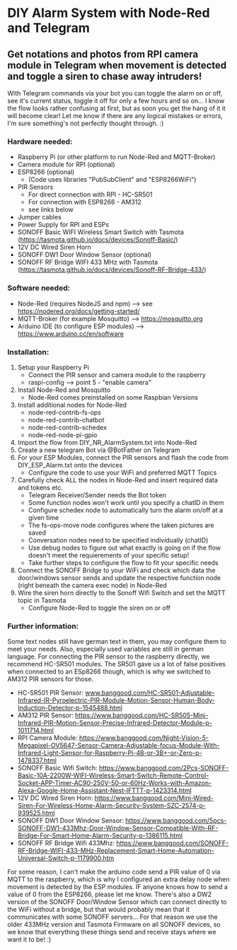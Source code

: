 # DIY Alarm System with Node-Red and Telegram
## Get notations and photos from RPI camera module in Telegram when movement is detected and toggle a siren to chase away intruders!

With Telegram commands via your bot you can toggle the alarm on or off, see it's current status, toggle it off for only a few hours and so on...
I know the flow looks rather confusing at first, but as soon you get the hang of it it will become clear!
Let me know if there are any logical mistakes or errors, I'm sure something's not perfectly thought through. :)

### Hardware needed:
- Raspberry Pi (or other platform to run Node-Red and MQTT-Broker)
- Camera module for RPI (optional)
- ESP8266 (optional)
  - (Code uses libraries "PubSubClient" and "ESP8266WiFi")
- PIR Sensors 
  - For direct connection with RPI - HC-SR501
  - For connection with ESP8266 - AM312
  - see links below
- Jumper cables
- Power Supply for RPI and ESPs
- SONOFF Basic WIFI Wireless Smart Switch with Tasmota (https://tasmota.github.io/docs/devices/Sonoff-Basic/)
- 12V DC Wired Siren Horn
- SONOFF DW1 Door Window Sensor (optional)
- SONOFF RF Bridge WIFI 433 MHz with Tasmota (https://tasmota.github.io/docs/devices/Sonoff-RF-Bridge-433/) 

### Software needed:
- Node-Red (requires NodeJS and npm) --> see https://nodered.org/docs/getting-started/
- MQTT-Broker (for example Mosquitto) --> https://mosquitto.org
- Arduino IDE (to configure ESP modules) --> https://www.arduino.cc/en/software

### Installation:
1. Setup your Raspberry Pi
    - Connect the PIR sensor and camera module to the raspberry
    - raspi-config --> point 5 - "enable camera"
2. Install Node-Red and Mosquitto
    - Node-Red comes preinstalled on some Raspbian Versions
3. Install additional nodes for Node-Red
    - node-red-contrib-fs-ops
    - node-red-contrib-chatbot
    - node-red-contrib-schedex
    - node-red-node-pi-gpio
4. Import the flow from DIY_NR_AlarmSystem.txt into Node-Red
5. Create a new telegram Bot via @BotFather on Telegram
6. For your ESP Modules, connect the PIR sensors and flash the code from DIY_ESP_Alarm.txt onto the devices
    - Configure the code to use your WiFi and preferred MQTT Topics
7. Carefully check ALL the nodes in Node-Red and insert required data and tokens etc.
    - Telegram Receiver/Sender needs the Bot token
    - Some function nodes won't work until you specify a chatID in them
    - Configure schedex node to automatically turn the alarm on/off at a given time
    - The fs-ops-move node configures where the taken pictures are saved
    - Conversation nodes need to be specified individually (chatID)
    - Use debug nodes to figure out what exactly is going on if the flow doesn't meet the requierements of your specific setup!
    - Take further steps to configure the flow to fit your specific needs
8. Connect the SONOFF Bridge to your WiFi and check which data the door/windows sensor sends and update the respective function node (right beneath the camera exec node) in Node-Red
9. Wire the siren horn directly to the Sonoff Wifi Switch and set the MQTT topic in Tasmota
    - Configure Node-Red to toggle the siren on or off

### Further information:
Some text nodes still have german text in them, you may configure them to meet your needs. Also, especially used variables are still in german language.
For connecting the PIR sensor to the raspberry directly, we recommend HC-SR501 modules. The SR501 gave us a lot of false positives when connected to an ESp8266 though, which is why we switched to AM312 PIR sensors for those.

- HC-SR501 PIR Sensor: www.banggood.com/HC-SR501-Adjustable-Infrared-IR-Pyroelectric-PIR-Module-Motion-Sensor-Human-Body-Induction-Detector-p-1545488.html
- AM312 PIR Sensor: https://www.banggood.com/HC-SR505-Mini-Infrared-PIR-Motion-Sensor-Precise-Infrared-Detector-Module-p-1011714.html
- RPI Camera Module: https://www.banggood.com/Night-Vision-5-Megapixel-OV5647-Sensor-Camera-Adjustable-focus-Module-With-Infrared-Light-Sensor-for-Raspberry-Pi-4B-or-3B+-or-Zero-p-1478337.html
- SONOFF Basic Wifi Switch: https://www.banggood.com/2Pcs-SONOFF-Basic-10A-2200W-WIFI-Wireless-Smart-Switch-Remote-Control-Socket-APP-Timer-AC90-250V-50-or-60Hz-Works-with-Amazon-Alexa-Google-Home-Assistant-Nest-IFTTT-p-1423314.html
- 12V DC Wired Siren Horn: https://www.banggood.com/Mini-Wired-Siren-For-Wireless-Home-Alarm-Security-System-SZC-2574-p-939525.html
- SONOFF DW1 Door Window Sensor: https://www.banggood.com/5pcs-SONOFF-DW1-433Mhz-Door-Window-Sensor-Compatible-With-RF-Bridge-For-Smart-Home-Alarm-Security-p-1386115.html
- SONOFF RF Bridge Wifi 433Mhz: https://www.banggood.com/SONOFF-RF-Bridge-WIFI-433-MHz-Replacement-Smart-Home-Automation-Universal-Switch-p-1179900.htm

For some reason, I can't make the arduino code send a PIR value of 0 via MQTT to the raspberry, which is why I configured an extra delay node when movement is detected by the ESP modules. IF anyone knows how to send a value of 0 from the ESP8266, please let me know.
There's also a DW2 version of the SONOFF Door/Window Sensor which can connect directly to the WiFi without a bridge, but that would probably mean that it communicates with some SONOFF servers...
For that reason we use the older 433MHz version and Tasmota Firmware on all SONOFF devices, so we know that everything these things send and receive stays where we want it to be! :)
